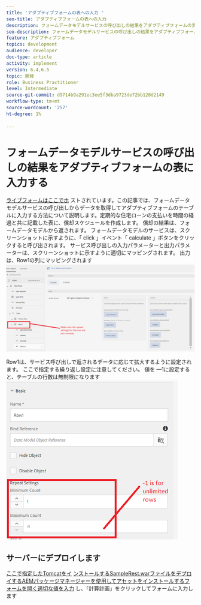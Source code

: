 ```yaml
---
title: 'アダプティブフォームの表への入力 '
seo-title: アダプティブフォームの表への入力
description: フォームデータモデルサービスの呼び出しの結果をアダプティブフォームの表に入力する
seo-description: フォームデータモデルサービスの呼び出しの結果をアダプティブフォームの表に入力する
feature: アダプティブフォーム
topics: development
audience: developer
doc-type: article
activity: implement
version: 6.4,6.5
topic: 開発
role: Business Practitioner
level: Intermediate
source-git-commit: d9714b9a291ec3ee5f3dba9723de72bb120d2149
workflow-type: tm+mt
source-wordcount: '257'
ht-degree: 1%

---
```



# フォームデータモデルサービスの呼び出しの結果をアダプティブフォームの表に入力する

[ライブフォームはここでホ](https://forms.enablementadobe.com/content/dam/formsanddocuments/amortization/jcr:content?wcmmode=disabled)
ストされています。この記事では、フォームデータモデルサービスの呼び出しからデータを取得してアダプティブフォームのテーブルに入力する方法について説明します。定期的な住宅ローンの支払いを時間の経過と共に記載した表に、償却スケジュールを作成します。 償却の結果は、フォームデータモデルから返されます。 フォームデータモデルのサービスは、スクリーンショットに示すように、「 click 」イベント「 calculate 」ボタンをクリックすると呼び出されます。 サービス呼び出しの入力パラメーターと出力パラメーターは、スクリーンショットに示すように適切にマッピングされます。 出力は、Row1の列にマッピングされます
![clickevent](assets/amortization.PNG)

Row1は、サービス呼び出しで返されるデータに応じて拡大するように設定されます。 ここで指定する繰り返し設定に注意してください。 値を —1に設定すると、テーブルの行数は無制限になります
![Row1](assets/rowconfiguration.PNG)

## サーバーにデプロイします

[ここで指定したTomcatをイ](/help/forms/ic-print-channel-tutorial/set-up-tomcat.md)
[ンストールするSampleRest.warファイルをデプロイするAEMパッケージマネージャーを使用してアセットをインストールするフォームを開く適切な値を入力](https://forms.enablementadobe.com/content/DemoServerBundles/SampleRest.war)
[ ](assets/amortizationschedule.zip) 
[](http://localhost:4502/content/dam/formsanddocuments/amortization/jcr:content?wcmmode=disabled)
し、「計算計画」をクリックしてフォームに入力します

